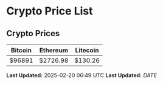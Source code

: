 # Crypto Price List

## Crypto Prices
| Bitcoin | Ethereum | Litecoin |
| ------- | -------- | -------- |
| $96891 | $2726.98 | $130.26 |
**Last Updated:** 2025-02-20 06:49 UTC
**Last Updated:** $DATE$

